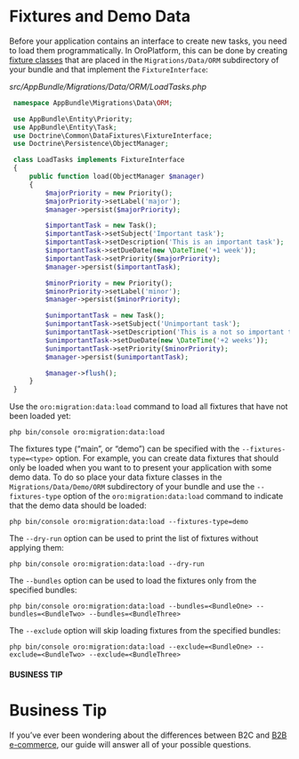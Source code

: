 <a id="entities-data-management-fixtures"></a>

# Fixtures and Demo Data

Before your application contains an interface to create new tasks, you need to load them
programmatically. In OroPlatform, this can be done by creating [fixture classes](../entities/fixtures.md#backend-entities-fixtures) that are placed in the
`Migrations/Data/ORM` subdirectory of your bundle and that implement the `FixtureInterface`:

*src/AppBundle/Migrations/Data/ORM/LoadTasks.php*
```php
 namespace AppBundle\Migrations\Data\ORM;

 use AppBundle\Entity\Priority;
 use AppBundle\Entity\Task;
 use Doctrine\Common\DataFixtures\FixtureInterface;
 use Doctrine\Persistence\ObjectManager;

 class LoadTasks implements FixtureInterface
 {
     public function load(ObjectManager $manager)
     {
         $majorPriority = new Priority();
         $majorPriority->setLabel('major');
         $manager->persist($majorPriority);

         $importantTask = new Task();
         $importantTask->setSubject('Important task');
         $importantTask->setDescription('This is an important task');
         $importantTask->setDueDate(new \DateTime('+1 week'));
         $importantTask->setPriority($majorPriority);
         $manager->persist($importantTask);

         $minorPriority = new Priority();
         $minorPriority->setLabel('minor');
         $manager->persist($minorPriority);

         $unimportantTask = new Task();
         $unimportantTask->setSubject('Unimportant task');
         $unimportantTask->setDescription('This is a not so important task');
         $unimportantTask->setDueDate(new \DateTime('+2 weeks'));
         $unimportantTask->setPriority($minorPriority);
         $manager->persist($unimportantTask);

         $manager->flush();
     }
 }
```

Use the `oro:migration:data:load` command to load all fixtures that have not been loaded yet:

```none
php bin/console oro:migration:data:load
```

The fixtures type (“main”, or “demo”) can be specified with the `--fixtures-type=<type>` option. For example, you can create data fixtures that should only be loaded when you want to to present your application with some demo data. To do so place your data fixture classes in the `Migrations/Data/Demo/ORM` subdirectory of your bundle and use the `--fixtures-type` option of the `oro:migration:data:load` command to indicate that the demo data should be loaded:

```none
php bin/console oro:migration:data:load --fixtures-type=demo
```

The `--dry-run` option can be used to print the list of fixtures without applying them:

```none
php bin/console oro:migration:data:load --dry-run
```

The `--bundles` option can be used to load the fixtures only from the specified bundles:

```none
php bin/console oro:migration:data:load --bundles=<BundleOne> --bundles=<BundleTwo> --bundles=<BundleThree>
```

The `--exclude` option will skip loading fixtures from the specified bundles:

```none
php bin/console oro:migration:data:load --exclude=<BundleOne> --exclude=<BundleTwo> --exclude=<BundleThree>
```

#### BUSINESS TIP
# Business Tip

If you’ve ever been wondering about the differences between B2C and <a href="https://oroinc.com/b2b-ecommerce/what-is-b2b-ecommerce/" target="_blank">B2B e-commerce</a>, our guide will answer all of your possible questions.

<!-- Frontend -->
